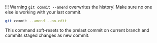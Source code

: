 
!!! Warning
    `git commit --amend` overwrites the history! Make sure no one else is working with your last commit.

```sh
git commit --amend --no-edit
```

This command soft-resets to the prelast commit on current branch and commits staged changes as new commit.
